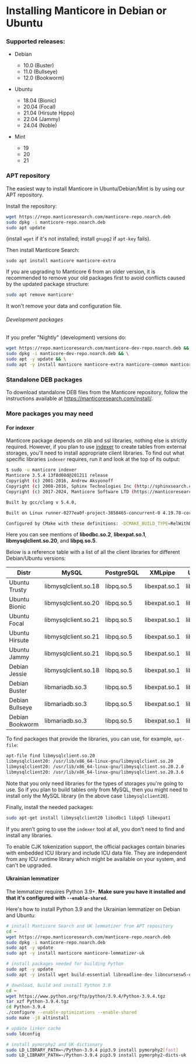 # Installing Manticore in Debian or Ubuntu

### Supported releases:

* Debian
  * 10.0 (Buster)
  * 11.0 (Bullseye)
  * 12.0 (Bookworm)

* Ubuntu
  * 18.04 (Bionic)
  * 20.04 (Focal)
  * 21.04 (Hirsute Hippo)
  * 22.04 (Jammy)
  * 24.04 (Noble)

* Mint
  * 19
  * 20
  * 21

### APT repository
The easiest way to install Manticore in Ubuntu/Debian/Mint is by using our APT repository.

Install the repository:
```bash
wget https://repo.manticoresearch.com/manticore-repo.noarch.deb
sudo dpkg -i manticore-repo.noarch.deb
sudo apt update
```
(install `wget` if it's not installed; install `gnupg2` if `apt-key` fails).

Then install Manticore Search:
```
sudo apt install manticore manticore-extra
```

If you are upgrading to Manticore 6 from an older version, it is recommended to remove your old packages first to avoid conflicts caused by the updated package structure:

```bash
sudo apt remove manticore*
```

It won't remove your data and configuration file.

###### Development packages
If you prefer "Nightly" (development) versions do:
```bash
wget https://repo.manticoresearch.com/manticore-dev-repo.noarch.deb && \
sudo dpkg -i manticore-dev-repo.noarch.deb && \
sudo apt -y update && \
sudo apt -y install manticore manticore-extra manticore-common manticore-server manticore-server-core manticore-tools manticore-executor manticore-buddy manticore-backup manticore-columnar-lib manticore-server-core-dbgsym manticore-tools-dbgsym manticore-columnar-lib-dbgsym manticore-icudata-65l manticore-galera manticore-galera-dbgsym manticore-language-packs
```

### Standalone DEB packages
To download standalone DEB files from the Manticore repository, follow the instructions available at https://manticoresearch.com/install/.

### More packages you may need
#### For indexer
Manticore package depends on zlib and ssl libraries, nothing else is strictly required. However, if you plan to use [indexer](../Data_creation_and_modification/Adding_data_from_external_storages/Plain_tables_creation.md#Indexer-tool) to create tables from external storages, you'll need to install appropriate client libraries. To find out what specific libraries `indexer` requires, run it and look at the top of its output:

```bash
$ sudo -u manticore indexer
Manticore 3.5.4 13f8d08d@201211 release
Copyright (c) 2001-2016, Andrew Aksyonoff
Copyright (c) 2008-2016, Sphinx Technologies Inc (http://sphinxsearch.com)
Copyright (c) 2017-2024, Manticore Software LTD (https://manticoresearch.com)

Built by gcc/clang v 5.4.0,

Built on Linux runner-0277ea0f-project-3858465-concurrent-0 4.19.78-coreos #1 SMP Mon Oct 14 22:56:39 -00 2019 x86_64 x86_64 x86_64 GNU/Linux

Configured by CMake with these definitions: -DCMAKE_BUILD_TYPE=RelWithDebInfo -DDISTR_BUILD=xenial -DUSE_SSL=ON -DDL_UNIXODBC=1 -DUNIXODBC_LIB=libodbc.so.2 -DDL_EXPAT=1 -DEXPAT_LIB=libexpat.so.1 -DUSE_LIBICONV=1 -DDL_MYSQL=1 -DMYSQL_LIB=libmysqlclient.so.20 -DDL_PGSQL=1 -DPGSQL_LIB=libpq.so.5 -DLOCALDATADIR=/var/data -DFULL_SHARE_DIR=/usr/share/manticore -DUSE_ICU=1 -DUSE_BISON=ON -DUSE_FLEX=ON -DUSE_SYSLOG=1 -DWITH_EXPAT=1 -DWITH_ICONV=ON -DWITH_MYSQL=1 -DWITH_ODBC=ON -DWITH_POSTGRESQL=1 -DWITH_RE2=1 -DWITH_STEMMER=1 -DWITH_ZLIB=ON -DGALERA_SOVERSION=31 -DSYSCONFDIR=/etc/manticoresearch
```

Here you can see mentions of **libodbc.so.2**, **libexpat.so.1**, **libmysqlclient.so.20**, and **libpq.so.5**.

Below is a reference table with a list of all the client libraries for different Debian/Ubuntu versions:

| Distr | MySQL | PostgreSQL | XMLpipe | UnixODBC |
| - | - | - | - | - |
| Ubuntu Trusty | libmysqlclient.so.18 | libpq.so.5 | libexpat.so.1 | libodbc.so.1 |
| Ubuntu Bionic | libmysqlclient.so.20 | libpq.so.5 | libexpat.so.1 | libodbc.so.2 |
| Ubuntu Focal | libmysqlclient.so.21 | libpq.so.5 | libexpat.so.1 | libodbc.so.2 |
| Ubuntu Hirsute | libmysqlclient.so.21 | libpq.so.5 | libexpat.so.1 | libodbc.so.2 |
| Ubuntu Jammy | libmysqlclient.so.21 | libpq.so.5 | libexpat.so.1 | libodbc.so.2 |
| Debian Jessie | libmysqlclient.so.18 | libpq.so.5 | libexpat.so.1 | libodbc.so.2 |
| Debian Buster | libmariadb.so.3 | libpq.so.5 | libexpat.so.1 | libodbc.so.2 |
| Debian Bullseye | libmariadb.so.3 | libpq.so.5 | libexpat.so.1 | libodbc.so.2 |
| Debian Bookworm | libmariadb.so.3 | libpq.so.5 | libexpat.so.1 | libodbc.so.2 |

To find packages that provide the libraries, you can use, for example, `apt-file`:

```bash
apt-file find libmysqlclient.so.20
libmysqlclient20: /usr/lib/x86_64-linux-gnu/libmysqlclient.so.20
libmysqlclient20: /usr/lib/x86_64-linux-gnu/libmysqlclient.so.20.2.0
libmysqlclient20: /usr/lib/x86_64-linux-gnu/libmysqlclient.so.20.3.6
```

Note that you only need libraries for the types of storages you're going to use. So if you plan to build tables only from MySQL, then you might need to install only the MySQL library (in the above case `libmysqlclient20`).

Finally, install the needed packages:

```bash
sudo apt-get install libmysqlclient20 libodbc1 libpq5 libexpat1
```

If you aren't going to use the `indexer` tool at all, you don't need to find and install any libraries.

To enable CJK tokenization support, the official packages contain binaries with embedded ICU library and include ICU data file. They are independent from any ICU runtime library which might be available on your system, and can't be upgraded.

#### Ukrainian lemmatizer
The lemmatizer requires Python 3.9+. **Make sure you have it installed and that it's configured with `--enable-shared`.**

Here's how to install Python 3.9 and the Ukrainian lemmatizer on Debian and Ubuntu:

```bash
# install Manticore Search and UK lemmatizer from APT repository
cd ~
wget https://repo.manticoresearch.com/manticore-repo.noarch.deb
sudo dpkg -i manticore-repo.noarch.deb
sudo apt -y update
sudo apt -y install manticore manticore-lemmatizer-uk

# install packages needed for building Python
sudo apt -y update
sudo apt -y install wget build-essential libreadline-dev libncursesw5-dev libssl-dev libsqlite3-dev tk-dev libgdbm-dev libc6-dev libbz2-dev libffi-dev zlib1g-dev

# download, build and install Python 3.9
cd ~
wget https://www.python.org/ftp/python/3.9.4/Python-3.9.4.tgz
tar xzf Python-3.9.4.tgz
cd Python-3.9.4
./configure --enable-optimizations --enable-shared
sudo make -j8 altinstall

# update linker cache
sudo ldconfig

# install pymorphy2 and UK dictionary
sudo LD_LIBRARY_PATH=~/Python-3.9.4 pip3.9 install pymorphy2[fast]
sudo LD_LIBRARY_PATH=~/Python-3.9.4 pip3.9 install pymorphy2-dicts-uk
```
<!-- proofread -->
